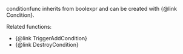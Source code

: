 conditionfunc inherits from boolexpr and can be created with {@link Condition}.

Related functions:

* {@link TriggerAddCondition}
* {@link DestroyCondition}
